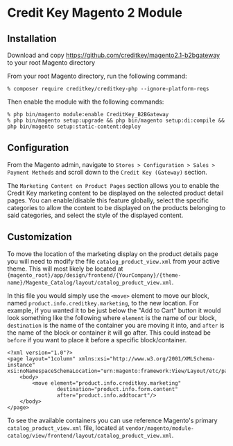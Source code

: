 # Credit Key Magento 2 Module

## Installation

Download and copy https://github.com/creditkey/magento2.1-b2bgateway to your root Magento directory

From your root Magento directory, run the following command:

```
% composer require creditkey/creditkey-php --ignore-platform-reqs

```

Then enable the module with the following commands:

```
% php bin/magento module:enable CreditKey_B2BGateway
% php bin/magento setup:upgrade && php bin/magento setup:di:compile && php bin/magento setup:static-content:deploy
```

## Configuration

From the Magento admin, navigate to ```Stores > Configuration > Sales > Payment Methods``` and scroll down to the ```Credit Key (Gateway)``` section.

The `Marketing Content on Product Pages` section allows you to enable the Credit Key marketing content to be displayed on the selected product detail pages. You can enable/disable this feature globally, select the specific categories to allow the content to be displayed on the products belonging to said categories, and select the style of the displayed content.

## Customization

To move the location of the marketing display on the product details page you will need to modify the file `catalog_product_view.xml` from your active theme. This will most likely be located at `{magento_root}/app/design/frontend/{YourCompany}/{theme-name}/Magento_Catalog/layout/catalog_product_view.xml`. 

In this file you would simply use the `<move>` element to move our block, named `product.info.creditkey.marketing`, to the new location. For example, if you wanted it to be just below the "Add to Cart" button it would look something like the following where `element` is the name of our block, `destination` is the name of the container you are moving it into, and `after` is the name of the block or container it will go after. This could instead be `before` if you want to place it before a specific block/container.

    <?xml version="1.0"?>
    <page layout="1column" xmlns:xsi="http://www.w3.org/2001/XMLSchema-instance" xsi:noNamespaceSchemaLocation="urn:magento:framework:View/Layout/etc/page_configuration.xsd">
        <body>
            <move element="product.info.creditkey.marketing" 
                    destination="product.info.form.content" 
                    after="product.info.addtocart"/>
        </body>
    </page>

To see the available containers you can use reference Magento's primary `catalog_product_view.xml` file, located at `vendor/magento/module-catalog/view/frontend/layout/catalog_product_view.xml`.
